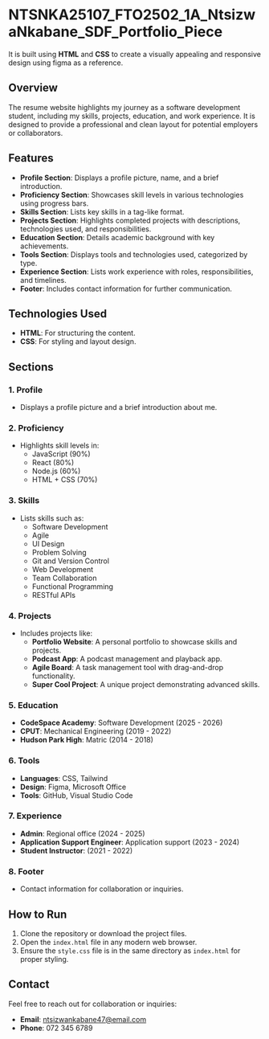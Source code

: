 # NTSNKA25107_FTO2502_1A_NtsizwaNkabane_SDF_Portfolio_Piece
 It is built using **HTML** and **CSS** to create a visually appealing and responsive design using figma as a reference.


## Overview

The resume website highlights my journey as a software development student, including my skills, projects, education, and work experience. It is designed to provide a professional and clean layout for potential employers or collaborators.

## Features

- **Profile Section**: Displays a profile picture, name, and a brief introduction.
- **Proficiency Section**: Showcases skill levels in various technologies using progress bars.
- **Skills Section**: Lists key skills in a tag-like format.
- **Projects Section**: Highlights completed projects with descriptions, technologies used, and responsibilities.
- **Education Section**: Details academic background with key achievements.
- **Tools Section**: Displays tools and technologies used, categorized by type.
- **Experience Section**: Lists work experience with roles, responsibilities, and timelines.
- **Footer**: Includes contact information for further communication.

## Technologies Used

- **HTML**: For structuring the content.
- **CSS**: For styling and layout design.

## Sections

### 1. Profile

- Displays a profile picture and a brief introduction about me.

### 2. Proficiency

- Highlights skill levels in:
  - JavaScript (90%)
  - React (80%)
  - Node.js (60%)
  - HTML + CSS (70%)

### 3. Skills

- Lists skills such as:
  - Software Development
  - Agile
  - UI Design
  - Problem Solving
  - Git and Version Control
  - Web Development
  - Team Collaboration
  - Functional Programming
  - RESTful APIs

### 4. Projects

- Includes projects like:
  - **Portfolio Website**: A personal portfolio to showcase skills and projects.
  - **Podcast App**: A podcast management and playback app.
  - **Agile Board**: A task management tool with drag-and-drop functionality.
  - **Super Cool Project**: A unique project demonstrating advanced skills.

### 5. Education

- **CodeSpace Academy**: Software Development (2025 - 2026)
- **CPUT**: Mechanical Engineering (2019 - 2022)
- **Hudson Park High**: Matric (2014 - 2018)

### 6. Tools

- **Languages**: CSS, Tailwind
- **Design**: Figma, Microsoft Office
- **Tools**: GitHub, Visual Studio Code

### 7. Experience

- **Admin**: Regional office (2024 - 2025)
- **Application Support Engineer**: Application support (2023 - 2024)
- **Student Instructor**: (2021 - 2022)

### 8. Footer

- Contact information for collaboration or inquiries.

## How to Run

1. Clone the repository or download the project files.
2. Open the `index.html` file in any modern web browser.
3. Ensure the `style.css` file is in the same directory as `index.html` for proper styling.

## Contact

Feel free to reach out for collaboration or inquiries:

- **Email**: ntsizwankabane47@email.com
- **Phone**: 072 345 6789
